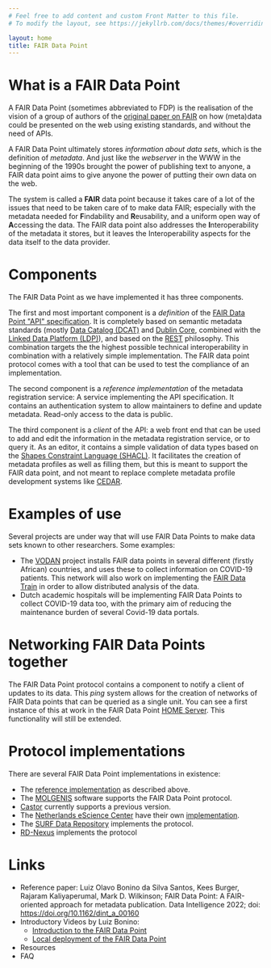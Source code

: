 ```yaml
---
# Feel free to add content and custom Front Matter to this file.
# To modify the layout, see https://jekyllrb.com/docs/themes/#overriding-theme-defaults

layout: home
title: FAIR Data Point
--- 
```

# What is a FAIR Data Point
A FAIR Data Point (sometimes abbreviated to FDP) is the realisation of the vision of a group of authors of the [original paper on FAIR](https://doi.org/10.1038/sdata.2016.18) on how (meta)data could be presented on the web using existing standards, and without the need of APIs.

A FAIR Data Point ultimately stores _information about data sets_, which is the definition of _metadata_. And just like the _webserver_ in the WWW in the beginning of the 1990s brought the power of publishing text to anyone, a FAIR data point aims to give anyone the power of putting their own data on the web.

The system is called a **FAIR** data point because it takes care of a lot of the issues that need to be taken care of to make data FAIR; especially with the metadata needed for **F**indability and **R**eusability, and a uniform open way of **A**ccessing the data. The FAIR data point also addresses the **I**nteroperability of the metadata it stores, but it leaves the Interoperability aspects for the data itself to the data provider.

# Components
The FAIR Data Point as we have implemented it has three components.

The first and most important component is a _definition_ of the [FAIR Data Point "API" specification](https://specs.fairdatapoint.org/). It is completely based on semantic metadata standards (mostly [Data Catalog (DCAT)](https://www.w3.org/TR/vocab-dcat-2/) and [Dublin Core](https://dublincore.org/), combined with the [Linked Data Platform (LDP)](https://www.w3.org/TR/ldp/)), and based on the [REST](https://en.wikipedia.org/wiki/Representational_state_transfer) philosophy. This combination targets the the highest possible technical interoperability in combination with a relatively simple implementation. The FAIR data point protocol comes with a tool that can be used to test the compliance of an implementation.

The second component is a _reference implementation_ of the metadata registration service: A service implementing the API specification. It contains an authentication system to allow maintainers to define and update metadata. Read-only access to the data is public.

The third component is a _client_ of the API: a web front end that can be used to add and edit the information in the metadata registration service, or to query it. As an editor, it contains a simple validation of data types based on the [Shapes Constraint Language (SHACL)](https://www.w3.org/TR/shacl/). It facilitates the creation of metadata profiles as well as filling them, but this is meant to support the FAIR data point, and not meant to replace complete metadata profile development systems like [CEDAR](https://metadatacenter.org/).

# Examples of use
Several projects are under way that will use FAIR Data Points to make data sets known to other researchers. Some examples:
* The [VODAN](https://www.vodan-totafrica.info/about-vodan) project installs FAIR data points in several different (firstly African) countries, and uses these to collect information on COVID-19 patients. This network will also work on implementing the [FAIR Data Train](https://personalhealthtrain.org/) in order to allow distributed analysis of the data.
* Dutch academic hospitals will be implementing FAIR Data Points to collect COVID-19 data too, with the primary aim of reducing the maintenance burden of several Covid-19 data portals.

# Networking FAIR Data Points together
The FAIR Data Point protocol contains a component to notify a client of updates to its data. This _ping_ system allows for the creation of networks of FAIR Data points that can be queried as a single unit. You can see a first instance of this at work in the FAIR Data Point [HOME Server](https://home.fairdatapoint.org/). This functionality will still be extended.

# Protocol implementations
There are several FAIR Data Point implementations in existence:
* The [reference implementation](https://github.com/FAIRDataTeam/FAIRDataPoint) as described above.
* The [MOLGENIS](https://www.molgenis.org) software supports the FAIR Data Point protocol.
* [Castor](https://www.castoredc.com) currently supports a previous version.
* The [Netherlands eScience Center](https://www.esciencecenter.nl) have their own [implementation](https://github.com/NLeSC/fairdatapoint).
* The [SURF Data Repository](https://repository.surfsara.nl) implements the protocol.
* [RD-Nexus](https://rd.discovery-nexus.org) implements the protocol

<!--- DANS? And how far are we with DataVerse? -->

# Links
* Reference paper: Luiz Olavo Bonino da Silva Santos, Kees Burger, Rajaram Kaliyaperumal, Mark D. Wilkinson; FAIR Data Point: A FAIR-oriented approach for metadata publication. Data Intelligence 2022; doi: https://doi.org/10.1162/dint_a_00160
* Introductory Videos by Luiz Bonino:
    * [Introduction to the FAIR Data Point](https://www.youtube.com/watch?v=PtS_ek7BXSA)
    * [Local deployment of the FAIR Data Point](https://www.youtube.com/watch?v=rN_IVwppL_E)
* Resources
* FAQ

